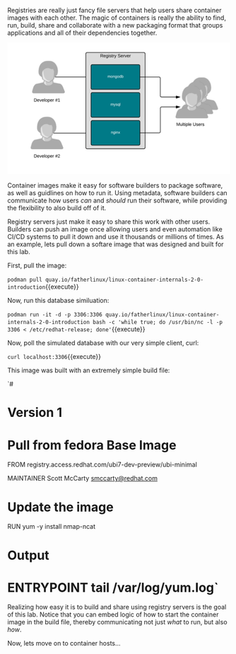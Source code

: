 Registries are really just fancy file servers that help users share container images with each other. The magic of containers is really the ability to find, run, build, share and collaborate with a new packaging format that groups applications and all of their dependencies together.

![Container Libraries](../../assets/subsystems/container-internals-lab-2-0-part-1/03-basic-container-registry.png)

Container images make it easy for software builders to package software, as well as guidlines on how to run it. Using metadata, software builders can communicate how users *can* and *should* run their software, while providing the flexibility to also build off of it.

Registry servers just make it easy to share this work with other users. Builders can push an image once allowing users and even automation like CI/CD systems to pull it down and use it thousands or millions of times. As an example, lets pull down a softare image that was designed and built for this lab. 

First, pull the image:

`podman pull quay.io/fatherlinux/linux-container-internals-2-0-introduction`{{execute}}

Now, run this database similuation:

`podman run -it -d -p 3306:3306 quay.io/fatherlinux/linux-container-internals-2-0-introduction bash -c 'while true; do /usr/bin/nc -l -p 3306 < /etc/redhat-release; done'`{{execute}}

Now, poll the simulated database with our very simple client, curl:

`curl localhost:3306`{{execute}}

This image was built with an extremely simple build file:

`#
# Version 1

# Pull from fedora Base Image
FROM registry.access.redhat.com/ubi7-dev-preview/ubi-minimal

MAINTAINER Scott McCarty smccarty@redhat.com

# Update the image
RUN yum -y install nmap-ncat

# Output
# ENTRYPOINT tail /var/log/yum.log`

Realizing how easy it is to build and share using registry servers is the goal of this lab. Notice that you can embed logic of how to start the container image in the build file, thereby communicating not just *what* to run, but also *how*.

Now, lets move on to container hosts...
